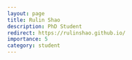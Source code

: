 ```yaml
---
layout: page
title: Rulin Shao
description: PhD Student
redirect: https://rulinshao.github.io/
importance: 5
category: student
---
```

